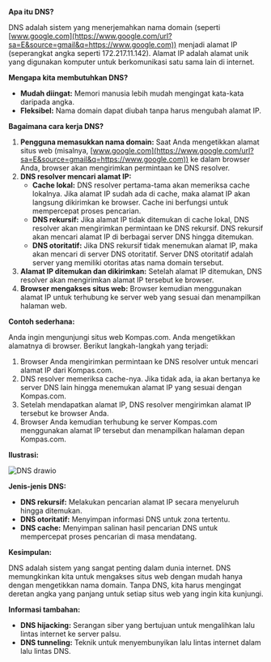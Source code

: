 **Apa itu DNS?**

DNS adalah sistem yang menerjemahkan nama domain (seperti [www.google.com](https://www.google.com/url?sa=E&source=gmail&q=https://www.google.com)) menjadi alamat IP (seperangkat angka seperti 172.217.11.142). Alamat IP adalah alamat unik yang digunakan komputer untuk berkomunikasi satu sama lain di internet.

**Mengapa kita membutuhkan DNS?**

  * **Mudah diingat:** Memori manusia lebih mudah mengingat kata-kata daripada angka.
  * **Fleksibel:** Nama domain dapat diubah tanpa harus mengubah alamat IP.

**Bagaimana cara kerja DNS?**

1.  **Pengguna memasukkan nama domain:** Saat Anda mengetikkan alamat situs web (misalnya, [www.google.com](https://www.google.com/url?sa=E&source=gmail&q=https://www.google.com)) ke dalam browser Anda, browser akan mengirimkan permintaan ke DNS resolver.
2.  **DNS resolver mencari alamat IP:**
      * **Cache lokal:** DNS resolver pertama-tama akan memeriksa cache lokalnya. Jika alamat IP sudah ada di cache, maka alamat IP akan langsung dikirimkan ke browser. Cache ini berfungsi untuk mempercepat proses pencarian.
      * **DNS rekursif:** Jika alamat IP tidak ditemukan di cache lokal, DNS resolver akan mengirimkan permintaan ke DNS rekursif. DNS rekursif akan mencari alamat IP di berbagai server DNS hingga ditemukan.
      * **DNS otoritatif:** Jika DNS rekursif tidak menemukan alamat IP, maka akan mencari di server DNS otoritatif. Server DNS otoritatif adalah server yang memiliki otoritas atas nama domain tersebut.
3.  **Alamat IP ditemukan dan dikirimkan:** Setelah alamat IP ditemukan, DNS resolver akan mengirimkan alamat IP tersebut ke browser.
4.  **Browser mengakses situs web:** Browser kemudian menggunakan alamat IP untuk terhubung ke server web yang sesuai dan menampilkan halaman web.

**Contoh sederhana:**

Anda ingin mengunjungi situs web Kompas.com. Anda mengetikkan alamatnya di browser. Berikut langkah-langkah yang terjadi:

1.  Browser Anda mengirimkan permintaan ke DNS resolver untuk mencari alamat IP dari Kompas.com.
2.  DNS resolver memeriksa cache-nya. Jika tidak ada, ia akan bertanya ke server DNS lain hingga menemukan alamat IP yang sesuai dengan Kompas.com.
3.  Setelah mendapatkan alamat IP, DNS resolver mengirimkan alamat IP tersebut ke browser Anda.
4.  Browser Anda kemudian terhubung ke server Kompas.com menggunakan alamat IP tersebut dan menampilkan halaman depan Kompas.com.

**Ilustrasi:**

![DNS drawio](https://github.com/user-attachments/assets/81c9f8f4-7164-48ae-9d04-e70950a37cd2)


**Jenis-jenis DNS:**

  * **DNS rekursif:** Melakukan pencarian alamat IP secara menyeluruh hingga ditemukan.
  * **DNS otoritatif:** Menyimpan informasi DNS untuk zona tertentu.
  * **DNS cache:** Menyimpan salinan hasil pencarian DNS untuk mempercepat proses pencarian di masa mendatang.

**Kesimpulan:**

DNS adalah sistem yang sangat penting dalam dunia internet. DNS memungkinkan kita untuk mengakses situs web dengan mudah hanya dengan mengetikkan nama domain. Tanpa DNS, kita harus mengingat deretan angka yang panjang untuk setiap situs web yang ingin kita kunjungi.

**Informasi tambahan:**

  * **DNS hijacking:** Serangan siber yang bertujuan untuk mengalihkan lalu lintas internet ke server palsu.
  * **DNS tunneling:** Teknik untuk menyembunyikan lalu lintas internet dalam lalu lintas DNS.
